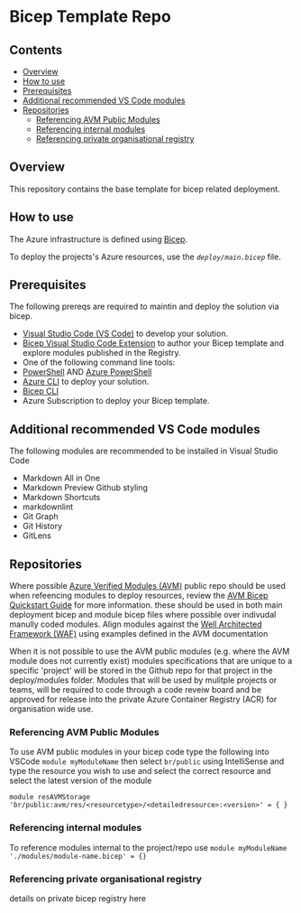 # Bicep Template Repo <!-- omit from toc -->

## Contents <!-- omit from toc -->

- [Overview](#overview)
- [How to use](#how-to-use)
- [Prerequisites](#prerequisites)
- [Additional recommended VS Code modules](#additional-recommended-vs-code-modules)
- [Repositories](#repositories)
  - [Referencing AVM Public Modules](#referencing-avm-public-modules)
  - [Referencing internal modules](#referencing-internal-modules)
  - [Referencing private organisational registry](#referencing-private-organisational-registry)

## Overview

This repository contains the base template for bicep related deployment.

## How to use

The Azure infrastructure is defined using [Bicep][1].

To deploy the projects's Azure resources, use the _`deploy/main.bicep`_ file.

## Prerequisites

The following prereqs are required to maintin and deploy the solution via bicep.

- [Visual Studio Code (VS Code)][2] to develop your solution.
- [Bicep Visual Studio Code Extension][3] to author your Bicep template and explore modules published in the Registry.
- One of the following command line tools:
- [PowerShell][4] AND [Azure PowerShell][5]
- [Azure CLI][6] to deploy your solution.
- [Bicep CLI][7]
- Azure Subscription to deploy your Bicep template.

## Additional recommended VS Code modules

The following modules are recommended to be installed in Visual Studio Code

- Markdown All in One
- Markdown Preview Github styling
- Markdown Shortcuts
- markdownlint
- Git Graph
- Git History
- GitLens

## Repositories

Where possible [Azure Verified Modules (AVM)][8] public repo should be used when refeencing modules to deploy resources, review the [AVM Bicep Quickstart Guide][9] for more information. these should be used in both main deployment bicep and module bicep files where possible over indivudal manully coded modules. Align modules against the [Well Architected Framework (WAF)][10] using examples defined in the AVM documentation

When it is not possible to use the AVM public modules (e.g. where the AVM module does not currently exist) modules specifications that are unique to a specific 'project' will be stored in the Github repo for that project in the deploy/modules folder. Modules that will be used by mulitple projects or teams, will be required to code through a code reveiw board and be approved for release into the private Azure Container Registry (ACR) for organisation wide use.

### Referencing AVM Public Modules

To use AVM public modules in your bicep code type the following into VSCode `module myModuleName` then select `br/public` using IntelliSense and type the resource you wish to use and select the correct resource and select the latest version of the module

```bicep
module resAVMStorage 'br/public:avm/res/<resourcetype>/<detailedresource>:<version>' = { }
```

### Referencing internal modules

To reference modules internal to the project/repo use `module myModuleName './modules/module-name.bicep' = {}`

### Referencing private organisational registry

details on private bicep registry here

[1]: https://microsoft.com/azure/azure-resource-manager/bicep
[2]: https://code.visualstudio.com/download
[3]: https://marketplace.visualstudio.com/items?itemName=ms-azuretools.vscode-bicep
[4]: https://learn.microsoft.com/en-us/powershell/scripting/install/installing-powershell
[5]: https://learn.microsoft.com/en-us/powershell/azure/install-azure-powershell
[6]: https://learn.microsoft.com/en-us/cli/azure/install-azure-cli
[7]: https://learn.microsoft.com/en-us/azure/azure-resource-manager/bicep/install#install-manually
[8]: https://aka.ms/avm
[9]: https://azure.github.io/Azure-Verified-Modules/usage/quickstart/bicep/
[10]: https://learn.microsoft.com/en-us/azure/well-architected/
